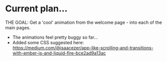
# Current plan...

THE GOAL: Get a 'cool' animation from the welcome page - into each of the main pages.

- The animations feel pretty buggy so far...
- Added some CSS suggested here: https://medium.com/@isaacezer/app-like-scrolling-and-transitions-with-ember-js-and-liquid-fire-bce2ad9a13ac